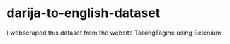 # darija-to-english-dataset
I webscraped this dataset from the website TalkingTagine using Selenium.
